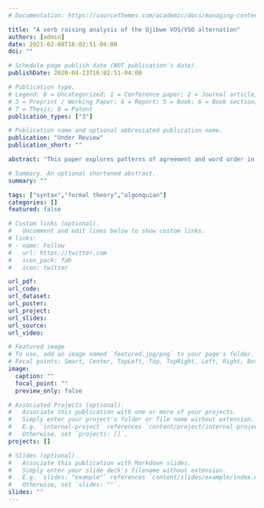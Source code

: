 ```yaml
---
# Documentation: https://sourcethemes.com/academic/docs/managing-content/

title: "A verb raising analysis of the Ojibwe VOS/VSO alternation"
authors: [admin]
date: 2021-02-08T16:02:51-04:00
doi: ""

# Schedule page publish date (NOT publication's date).
publishDate: 2020-04-23T16:02:51-04:00

# Publication type.
# Legend: 0 = Uncategorized; 1 = Conference paper; 2 = Journal article;
# 3 = Preprint / Working Paper; 4 = Report; 5 = Book; 6 = Book section;
# 7 = Thesis; 8 = Patent
publication_types: ["3"]

# Publication name and optional abbreviated publication name.
publication: "Under Review"
publication_short: ""

abstract: "This paper explores patterns of agreement and word order in the Central Algonquian language Border Lakes Ojibwe. This variety of Ojibwe shows alternations between VOS and VSO word orders and complex interactions between probes on v, Voice, Infl, and C. I show that the behavior of lower probes feeds and bleeds the possible feature copying and movement relations on each subsequent probe. There are three major components to the analysis: (i) post-syntactic verb raising to C, deriving V1 and the complex verbal morphophonology; (ii) an extension of the interaction/satisfaction representation of Deal (2015, 2020) to encode a "relativized EPP" that captures variation and restrictions on movement and the possibility of movement and feature copying being independent, and (iii) a reformulation of the Activity Condition (Chomsky 2000, 2001) to capture "reverse omnivority", where a probe agrees with lower ranked arguments over higher ranked arguments regardless of whether it is a subject or object. The account provides a strong case for Ojibwe as a configurational language, and is shown to capture variation in agreement and word order in the Algonquian family and beyond."

# Summary. An optional shortened abstract.
summary: ""

tags: ["syntax","formal theory","algonquian"]
categories: []
featured: false

# Custom links (optional).
#   Uncomment and edit lines below to show custom links.
# links:
# - name: Follow
#   url: https://twitter.com
#   icon_pack: fab
#   icon: twitter

url_pdf:
url_code:
url_dataset:
url_poster:
url_project:
url_slides:
url_source:
url_video:

# Featured image
# To use, add an image named `featured.jpg/png` to your page's folder. 
# Focal points: Smart, Center, TopLeft, Top, TopRight, Left, Right, BottomLeft, Bottom, BottomRight.
image:
  caption: ""
  focal_point: ""
  preview_only: false

# Associated Projects (optional).
#   Associate this publication with one or more of your projects.
#   Simply enter your project's folder or file name without extension.
#   E.g. `internal-project` references `content/project/internal-project/index.md`.
#   Otherwise, set `projects: []`.
projects: []

# Slides (optional).
#   Associate this publication with Markdown slides.
#   Simply enter your slide deck's filename without extension.
#   E.g. `slides: "example"` references `content/slides/example/index.md`.
#   Otherwise, set `slides: ""`.
slides: ""
---
```


